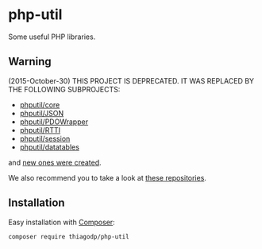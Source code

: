 php-util
========

Some useful PHP libraries.

## Warning

(2015-October-30) THIS PROJECT IS DEPRECATED. IT WAS REPLACED BY THE FOLLOWING SUBPROJECTS:

- [phputil/core](https://github.com/thiagodp/core)
- [phputil/JSON](https://github.com/thiagodp/json)
- [phputil/PDOWrapper](https://github.com/thiagodp/pdowrapper)
- [phputil/RTTI](https://github.com/thiagodp/rtti)
- [phputil/session](https://github.com/thiagodp/session)
- [phputil/datatables](https://github.com/thiagodp/datatables)

and [new ones were created](https://github.com/search?q=topic%3Aphputil&type=Repositories).

We also recommend you to take a look at [these repositories](https://github.com/thiagodp?tab=repositories).

## Installation

Easy installation with [Composer](https://getcomposer.org/):
```
composer require thiagodp/php-util
```
